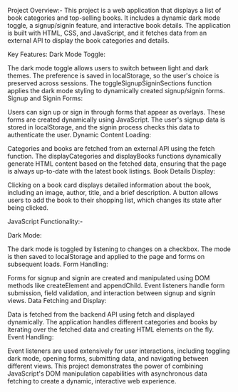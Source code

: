 Project Overview:- 
This project is a web application that displays a list of book categories and top-selling books. It includes a dynamic dark mode toggle, a signup/signin feature, and interactive book details. The application is built with HTML, CSS, and JavaScript, and it fetches data from an external API to display the book categories and details.

Key Features:
Dark Mode Toggle:

The dark mode toggle allows users to switch between light and dark themes. The preference is saved in localStorage, so the user's choice is preserved across sessions.
The toggleSignupSigninSections function applies the dark mode styling to dynamically created signup/signin forms.
Signup and Signin Forms:

Users can sign up or sign in through forms that appear as overlays. These forms are created dynamically using JavaScript.
The user's signup data is stored in localStorage, and the signin process checks this data to authenticate the user.
Dynamic Content Loading:

Categories and books are fetched from an external API using the fetch function.
The displayCategories and displayBooks functions dynamically generate HTML content based on the fetched data, ensuring that the page is always up-to-date with the latest book listings.
Book Details Display:

Clicking on a book card displays detailed information about the book, including an image, author, title, and a brief description.
A button allows users to add the book to their shopping list, which changes its state after being clicked.

JavaScript Functionality:-

Dark Mode:

The dark mode is toggled by listening to changes on a checkbox. The mode is then saved to localStorage and applied to the page and forms on subsequent loads.
Form Handling:

Forms for signup and signin are created and manipulated using DOM methods like createElement and appendChild. Event listeners handle form submission, field validation, and interaction between signup and signin views.
Data Fetching and Display:

Data is fetched from the backend API using fetch and displayed dynamically. The application handles different categories and books by iterating over the fetched data and creating HTML elements on the fly.
Event Handling:

Event listeners are used extensively for user interactions, including toggling dark mode, opening forms, submitting data, and navigating between different views.
This project demonstrates the power of combining JavaScript's DOM manipulation capabilities with asynchronous data fetching to create a dynamic, interactive web experience.

